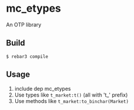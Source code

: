 mc_etypes
=====

An OTP library

Build
-----

    $ rebar3 compile
    
    
Usage
-----
1. include dep mc_etypes
2. Use types like `t_market:t()` (all with 't_' prefix)
3. Use methods like `t_market:to_binchar(Market)`
